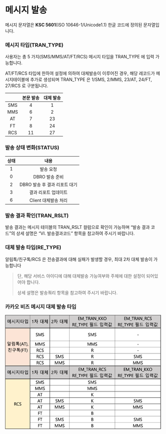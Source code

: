# 메시지 발송

메시지 문자열은 **KSC 5601**(ISO 10646-1/Unicode1.1) 한글 코드에 정의된 문자열입니다.

### 메시지 타입(TRAN\_TYPE)

사용자는 총 5 가지(SMS/MMS/AT/FT/RCS) 메시지 타입을 TRAN\_TYPE 에 입력 가능합니다.

AT/FT/RCS 타입에 한하여 설정에 의하여 대체발송이 이루어진 경우, 해당 레코드가 메시지테이블에 추가로 생성되며 TRAN\_TYPE 은 1/SMS, 2/MMS, 23/AT, 24/FT, 27/RCS 로 구분됩니다.

|     | 본문 발송 | 대체 발송 |
| :-: | :---: | :---: |
| SMS |   4   |   1   |
| MMS |   6   |   2   |
|  AT |   7   |   23  |
|  FT |   8   |   24  |
| RCS |   11  |   27  |

### 발송 상태 변화(STATUS)

|  상태 |          내용         |
| :-: | :-----------------: |
|  1  |        발송 요청        |
|  0  |      DBRO 발송 준비     |
|  2  | DBRO 발송 후 결과 리포트 대기 |
|  3  |     결과 리포트 업데이트     |
|  6  |    Client 대체발송 처리   |

### 발송 결과 확인(TRAN\_RSLT)

발송 결과는 메시지 테이블의 TRAN\_RSLT 컬럼으로 확인이 가능하며 “발송 결과 코드”의 상세 설명은 “VI. 발송결과코드” 항목을 참고하여 주시기 바랍니다.

### 대체 발송 타입(RE\_TYPE)

알림톡/친구톡/RCS 은 전송결과에 대해 실패가 발생할 경우, 최대 2차 대체 발송이 가능합니다

> 단, 해당 서비스 아이디에 대해 대체발송 가능여부와 주체에 대한 설정이 되어있어야 합니다.
>
> 상세 설명은 발송쿼리 항목을 참고하여 주시기 바랍니다.

### 카카오 비즈 메시지 대체 발송 타입

![](<../.gitbook/assets/image (10).png>)
